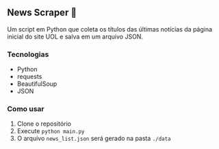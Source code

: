 ## News Scraper 📰

Um script em Python que coleta os títulos das últimas notícias da página inicial do site UOL e salva em um arquivo JSON.

### Tecnologias

- Python
- requests
- BeautifulSoup
- JSON

### Como usar

1. Clone o repositório
2. Execute `python main.py`
3. O arquivo `news_list.json` será gerado na pasta `./data`
